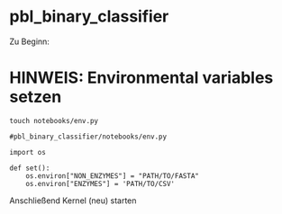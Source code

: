 # pbl_binary_classifier
Zu Beginn:
# HINWEIS: Environmental variables setzen
`touch notebooks/env.py`

```
#pbl_binary_classifier/notebooks/env.py

import os

def set():
    os.environ["NON_ENZYMES"] = "PATH/TO/FASTA"
    os.environ["ENZYMES"] = 'PATH/TO/CSV'
```
Anschließend Kernel (neu) starten
